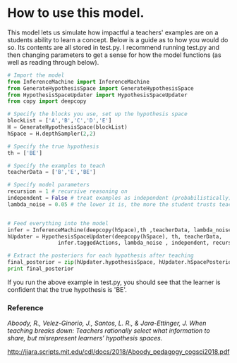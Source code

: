 # How to use this model.
This model lets us simulate how impactful a teachers' examples are on a students ability to learn a concept. Below is a guide as to how you would do so. Its contents are all stored in test.py. I recommend running test.py and then changing parameters to get a sense for how the model functions (as well as reading through below).

```Python
# Import the model
from InferenceMachine import InferenceMachine
from GenerateHypothesisSpace import GenerateHypothesisSpace
from HypothesisSpaceUpdater import HypothesisSpaceUpdater
from copy import deepcopy

# Specify the blocks you use, set up the hypothesis space
blockList = ['A','B','C','D','E']
H = GenerateHypothesisSpace(blockList)
hSpace = H.depthSampler(2,2)

# Specify the true hypothesis
th = ['BE']

# Specify the examples to teach
teacherData = ['B','E','BE']

# Specify model parameters
recursion = 1 # recursive reasoning on
independent = False # treat examples as independent (probabilistically)
lambda_noise = 0.05 # the lower it is, the more the student trusts teacher examples


# Feed everything into the model
infer = InferenceMachine(deepcopy(hSpace),th ,teacherData, lambda_noise)
hUpdater = HypothesisSpaceUpdater(deepcopy(hSpace), th, teacherData,
				infer.taggedActions, lambda_noise , independent, recursion)

# Extract the posteriors for each hypothesis after teaching
final_posterior = zip(hUpdater.hypothesisSpace, hUpdater.hSpacePosterior)
print final_posterior
```
If you run the above example in test.py, you should see that the learner is confident that the true hypothesis is 'BE'. 

### Reference
*Aboody, R., Velez-Ginorio, J., Santos, L. R., & Jara-Ettinger, J. When teaching breaks down: Teachers rationally select what information to share, but misrepresent learners’ hypothesis spaces.*

http://jjara.scripts.mit.edu/cdl/docs/2018/Aboody_pedagogy_cogsci2018.pdf
